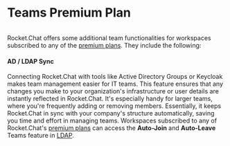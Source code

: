 # Teams Premium Plan

<figure><img src="../../../../.gitbook/assets/Premium.svg" alt=""><figcaption></figcaption></figure>

Rocket.Chat offers some additional team functionalities for workspaces subscribed to any of the [premium plans](../../../omnichannel/workspace-administration/settings/premium.md). They include the following:

#### AD / LDAP Sync

Connecting Rocket.Chat with tools like Active Directory Groups or Keycloak makes team management easier for IT teams. This feature ensures that any changes you make to your organization's infrastructure or user details are instantly reflected in Rocket.Chat. It's especially handy for larger teams, where you're frequently adding or removing members. Essentially, it keeps Rocket.Chat in sync with your company's structure automatically, saving you time and effort in managing teams. Workspaces subscribed to any of Rocket.Chat's [premium plans](../../../omnichannel/workspace-administration/settings/premium.md) can access the **Auto-Join** and **Auto-Leave** Teams feature in [LDAP](../../../authentication/ldap/ldap-premium-settings.md#h8eyqbx7wnb).
